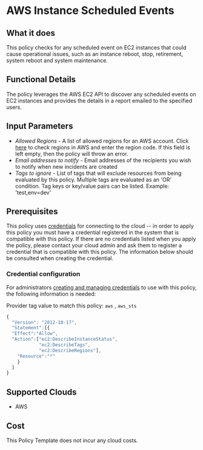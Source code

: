# AWS Instance Scheduled Events

## What it does

This policy checks for any scheduled event on EC2 instances that could cause operational issues, such as an instance reboot, stop, retirement, system reboot and system maintenance.

## Functional Details

The policy leverages the AWS EC2 API to discover any scheduled events on EC2 instances and provides the details in a report emailed to the specified users.

## Input Parameters

- *Allowed Regions* - A list of allowed regions for an AWS account. Click [here](https://docs.aws.amazon.com/AWSEC2/latest/UserGuide/using-regions-availability-zones.html#concepts-available-regions) to check regions in AWS and enter the region code. If this field is left empty, then the policy will throw an error.
- *Email addresses to notify* - Email addresses of the recipients you wish to notify when new incidents are created
- *Tags to ignore* - List of tags that will exclude resources from being evaluated by this policy. Multiple tags are evaluated as an 'OR' condition. Tag keys or key/value pairs can be listed. Example: 'test,env=dev'

## Prerequisites

This policy uses [credentials](https://docs.rightscale.com/policies/users/guides/credential_management.html)
for connecting to the cloud -- in order to apply this policy you must have a
 credential registered in the system that is compatible with this policy. If
 there are no credentials listed when you apply the policy, please contact your
 cloud admin and ask them to register a credential that is compatible with this
  policy. The information below should be consulted when creating the credential.

### Credential configuration

For administrators [creating and managing credentials](https://docs.rightscale.com/policies/users/guides/credential_management.html)
to use with this policy, the following information is needed:

Provider tag value to match this policy: `aws` , `aws_sts`

```javascript
{
  "Version": "2012-10-17",
  "Statement":[{
  "Effect":"Allow",
  "Action":["ec2:DescribeInstanceStatus",
            "ec2:DescribeTags",
            "ec2:DescribeRegions"],
    "Resource":"*"
    }
  ]
}
```

## Supported Clouds

- AWS

## Cost

This Policy Template does not incur any cloud costs.
